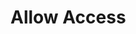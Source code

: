 # Allow Access
<user-permission android:name="android.permission.INTERNET" />
<user-permission android:name="android.permission.ACCESS_NETWORK_STATE" />
